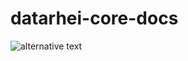 # datarhei-core-docs

![alternative text](http://www.plantuml.com/plantuml/proxy?cache=no&src=https://raw.githubusercontent.com/AaronNGray/datarhei-core-docs/main/core.puml?token=GHSAT0AAAAAACPLXTTQRY4YU5DP7P73PMT6ZW6JWNQ)
